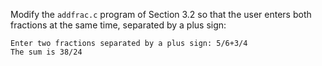 Modify the `addfrac.c` program of Section 3.2 so that the user enters both fractions at the
same time, separated by a plus sign:
```
Enter two fractions separated by a plus sign: 5/6+3/4
The sum is 38/24
```